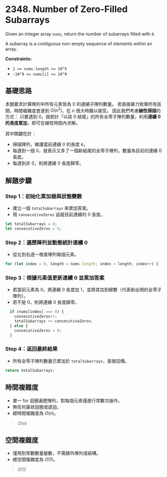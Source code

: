 # 2348. Number of Zero-Filled Subarrays

Given an integer array `nums`, return the number of subarrays filled with `0`.

A subarray is a contiguous non-empty sequence of elements within an array.

**Constraints:**

- `1 <= nums.length <= 10^5`
- `-10^9 <= nums[i] <= 10^9`

## 基礎思路

本題要求計算陣列中所有元素皆為 $0$ 的連續子陣列數量。
若直接暴力枚舉所有區間，時間複雜度會達到 $O(n^2)$，在 $n$ 很大時難以接受。
因此我們考慮**線性掃描**的方式：
只要遇到 $0$，就統計「以該 $0$ 結尾」的所有全零子陣列數量，利用**連續 0 的長度累加**，即可在線性時間內求解。

其中關鍵在於：

- 掃描陣列，維護當前連續 0 的長度 $k$。
- 每遇到一個 $0$，就表示又多了一個新結尾的全零子陣列，數量為目前的連續 0 長度。
- 每遇到非 0，則將連續 0 長度歸零。

## 解題步驟

### Step 1：初始化累加器與狀態變數

- 建立一個 `totalSubarrays` 來累加答案。
- 用 `consecutiveZeros` 追蹤目前連續的 $0$ 長度。

```typescript
let totalSubarrays = 0;
let consecutiveZeros = 0;
```

### Step 2：遍歷陣列並動態統計連續 0

- 從左到右逐一檢查陣列每個元素。

```typescript
for (let index = 0, length = nums.length; index < length; index++) {
```

### Step 3：根據元素值更新連續 0 並累加答案

- 若當前元素為 $0$，將連續 0 長度加 1，並將其加到總數（代表新出現的全零子陣列）。
- 若不是 $0$，則將連續 0 長度歸零。

```typescript
  if (nums[index] === 0) {
    consecutiveZeros++;
    totalSubarrays += consecutiveZeros;
  } else {
    consecutiveZeros = 0;
  }
```

### Step 4：返回最終結果

- 所有全零子陣列數量已累加於 `totalSubarrays`，直接回傳。

```typescript
return totalSubarrays;
```

## 時間複雜度

- 單一 for 迴圈遍歷陣列，對每個元素僅進行常數次操作。
- 無任何巢狀迴圈或遞迴。
- 總時間複雜度為 $O(n)$。

> $O(n)$

## 空間複雜度

- 僅用到常數數量變數，不需額外陣列或結構。
- 總空間複雜度為 $O(1)$。

> $O(1)$
